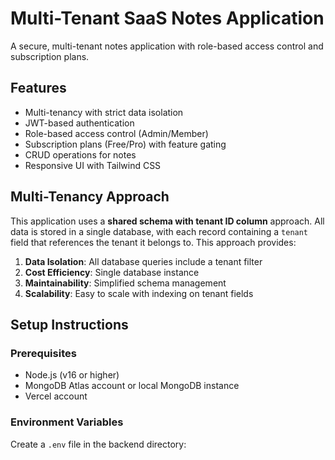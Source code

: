 # Multi-Tenant SaaS Notes Application

A secure, multi-tenant notes application with role-based access control and subscription plans.

## Features

- Multi-tenancy with strict data isolation
- JWT-based authentication
- Role-based access control (Admin/Member)
- Subscription plans (Free/Pro) with feature gating
- CRUD operations for notes
- Responsive UI with Tailwind CSS

## Multi-Tenancy Approach

This application uses a **shared schema with tenant ID column** approach. All data is stored in a single database, with each record containing a `tenant` field that references the tenant it belongs to. This approach provides:

1. **Data Isolation**: All database queries include a tenant filter
2. **Cost Efficiency**: Single database instance
3. **Maintainability**: Simplified schema management
4. **Scalability**: Easy to scale with indexing on tenant fields

## Setup Instructions

### Prerequisites

- Node.js (v16 or higher)
- MongoDB Atlas account or local MongoDB instance
- Vercel account

### Environment Variables

Create a `.env` file in the backend directory:
